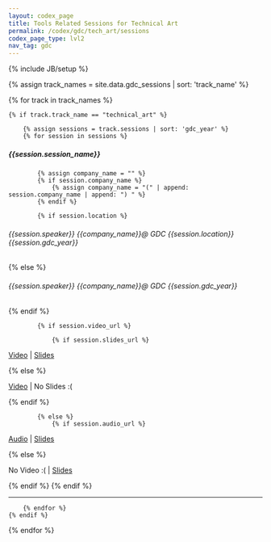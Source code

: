 ```yaml
---
layout: codex_page
title: Tools Related Sessions for Technical Art
permalink: /codex/gdc/tech_art/sessions
codex_page_type: lvl2
nav_tag: gdc
---
```

{% include JB/setup %}

<!-- To Edit or Add content to this page please edit the _data/gdc_sessions.yaml file (look for track_name : technical_art) -->
{% assign track_names = site.data.gdc_sessions | sort: 'track_name' %}

{% for track in track_names %}

	{% if track.track_name == "technical_art" %}

		{% assign sessions = track.sessions | sort: 'gdc_year' %}
		{% for session in sessions %}

<h5>{{session.session_name}}</h5>

			{% assign company_name = "" %}
			{% if session.company_name %}
				{% assign company_name = "(" | append: session.company_name | append: ") " %}
			{% endif %}

			{% if session.location %}
<h6>{{session.speaker}} {{company_name}}@ GDC {{session.location}} {{session.gdc_year}}</h6>
			{% else %}
<h6>{{session.speaker}} {{company_name}}@ GDC {{session.gdc_year}}</h6>
			{% endif %}

			{% if session.video_url %}

				{% if session.slides_url %}
<p><a href="{{session.video_url}}">Video</a> | <a href="{{session.slides_url}}">Slides</a></p>
				{% else %}
<p><a href="{{session.video_url}}">Video</a> | No Slides :(</p>
				{% endif %}

			{% else %}
				{% if session.audio_url %}
<p><a href="{{session.audio_url}}">Audio</a> | <a href="{{session.slides_url}}">Slides</a></p>
				{% else %}
<p>No Video :( | <a href="{{session.slides_url}}">Slides</a></p>
				{% endif %}
			{% endif %}

<hr>

		{% endfor %}
	{% endif %}
{% endfor %}